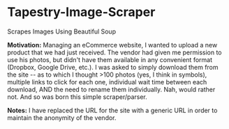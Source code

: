 # Tapestry-Image-Scraper
Scrapes Images Using Beautiful Soup

<b>Motivation:</b> Managing an eCommerce website, I wanted to upload a new product that we had just received. The vendor had given me permission to use his photos, but didn't have them available in any convenient format (Dropbox, Google Drive, etc.). I was asked to simply download them from the site -- as to which I thought >100 photos (yes, I think in symbols), multiple links to click for each one, individual wait time between each download, AND the need to rename them individually. Nah, would rather not. And so was born this simple scraper/parser.

<b>Notes:</b> I have replaced the URL for the site with a generic URL in order to maintain the anonymity of the vendor.